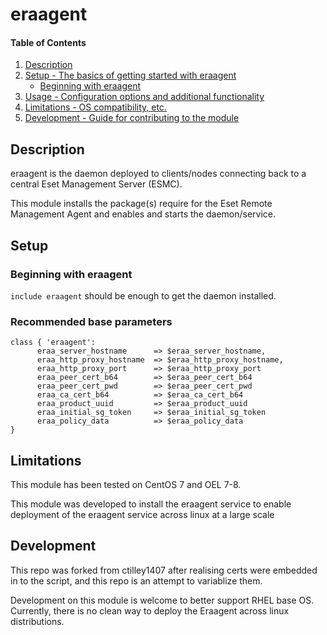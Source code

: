 # eraagent

#### Table of Contents

1. [Description](#description)
2. [Setup - The basics of getting started with eraagent](#setup)
    * [Beginning with eraagent](#beginning-with-eraagent)
3. [Usage - Configuration options and additional functionality](#usage)
4. [Limitations - OS compatibility, etc.](#limitations)
5. [Development - Guide for contributing to the module](#development)

## Description

eraagent is the daemon deployed to clients/nodes connecting back to a central Eset Management Server (ESMC).

This module installs the package(s) require for the Eset Remote Management Agent and enables and starts the daemon/service.

## Setup

### Beginning with eraagent

`include eraagent` should be enough to get the daemon installed.

### Recommended base parameters

```
class { 'eraagent':
      eraa_server_hostname      => $eraa_server_hostname,
      eraa_http_proxy_hostname  => $eraa_http_proxy_hostname,
      eraa_http_proxy_port      => $eraa_http_proxy_port
      eraa_peer_cert_b64        => $eraa_peer_cert_b64
      eraa_peer_cert_pwd        => $eraa_peer_cert_pwd
      eraa_ca_cert_b64          => $eraa_ca_cert_b64
      eraa_product_uuid         => $eraa_product_uuid
      eraa_initial_sg_token     => $eraa_initial_sg_token
      eraa_policy_data          => $eraa_policy_data
}
```

## Limitations

This module has been tested on CentOS 7 and OEL 7-8.

This module was developed to install the eraagent service to enable deployment of the eraagent service across linux at a large scale

## Development

This repo was forked from ctilley1407 after realising certs were embedded in to the script, and this repo is an attempt to variablize them.

Development on this module is welcome to better support RHEL base OS. Currently, there is no clean way to deploy the Eraagent across linux distributions.
